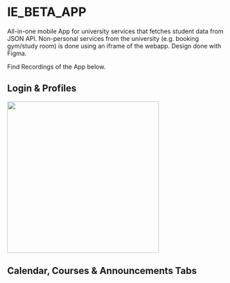 # IE_BETA_APP

All-in-one mobile App for university services that fetches student data from JSON API. Non-personal services from the university (e.g. booking gym/study room) is done using an iframe of the webapp. Design done with Figma.

Find Recordings of the App below.

## Login & Profiles
<img src="https://user-images.githubusercontent.com/92187824/200693393-d3254c48-746c-4f5a-bac5-0e99aa2efd64.gif" height="350"/>



## Calendar, Courses & Announcements Tabs

